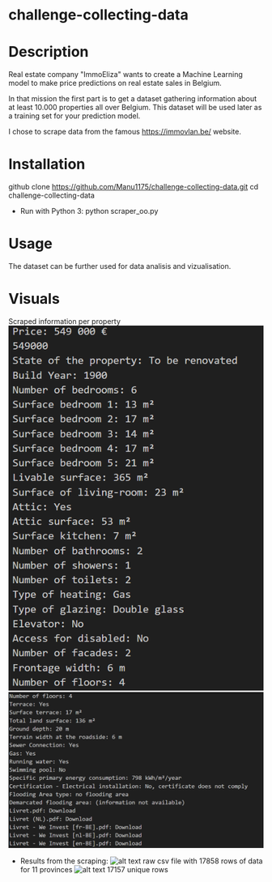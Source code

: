# challenge-collecting-data
# Description

Real estate company "ImmoEliza" wants to create a Machine Learning model to make price predictions on real estate sales in Belgium.

In that mission the first part is to get a dataset gathering information about at least 10.000 properties all over Belgium. This dataset will be used later as a training set for your prediction model.

I chose to scrape data from the famous https://immovlan.be/ website.

# Installation

github clone https://github.com/Manu1175/challenge-collecting-data.git
cd challenge-collecting-data

* Run with Python 3: python scraper_oo.py

# Usage

The dataset can be further used for data analisis and vizualisation.

# Visuals

Scraped information per property ![alt text](image-1.png)![alt text](image.png)

* Results from the scraping:
![alt text](image-3.png) raw csv file with 17858 rows of data for 11 provinces 
![alt text](image-2.png) 17157 unique rows
